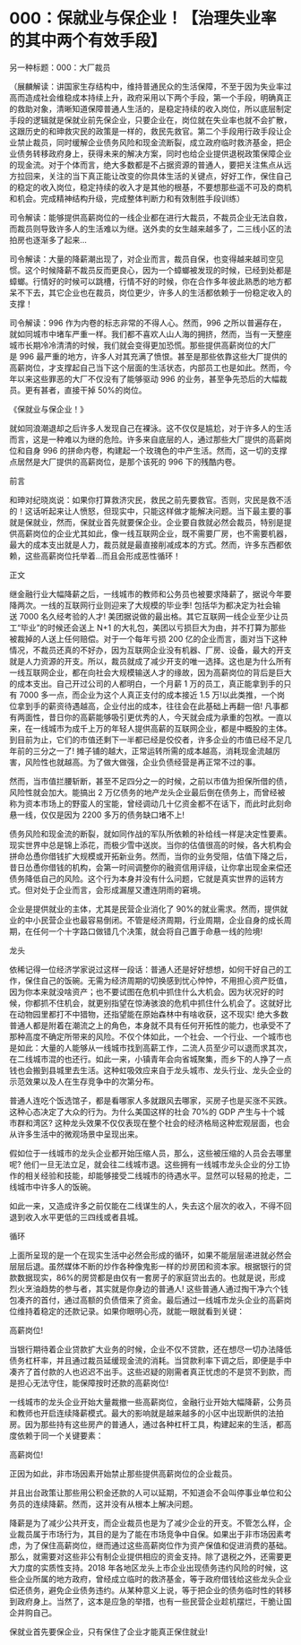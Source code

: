 # 000：保就业与保企业！【治理失业率的其中两个有效手段】

另一种标题：000：大厂裁员

（展麟解读：讲国家生存结构中，维持普通民众的生活保障，不至于因为失业率过高而造成社会维稳成本持续上升，政府采用以下两个手段，第一个手段，明确真正的救助对象，清晰知道保障普通人生活的，是稳定持续的收入岗位，所以底层制定手段的逻辑就是保就业前先保企业，只要企业在，岗位就在失业率也就不会扩散，这跟历史的和珅救灾民的政策是一样的，救民先救官。第二个手段用行政手段让企业禁止裁员，同时缓解企业债务风险和现金流断裂，成立政府临时救济基金，把企业债务转移政府身上，获得未来的解决方案，同时也给企业提供退税政策保障企业的现金流。对于个体而言，绝大多数都是不占据资源的普通人，要把关注焦点从远方拉回来，关注的当下真正能让改变的你具体生活的关键点，好好工作，保住自己的稳定的收入岗位，稳定持续的收入才是其他的根基，不要想那些遥不可及的商机和机会。完成精神结构升级，完成整体判断力和有效制胜手段训练）

司令解读：能够提供高薪岗位的一线企业都在进行大裁员，不裁员企业无法自救，而裁员则导致许多人的生活难以为继。送外卖的女生越来越多了，二三线小区的法拍房也逐渐多了起来…

司令解读：大量的降薪潮出现了，对企业而言，裁员自保，也变得越来越司空见惯。这个时候降薪不裁员反而更良心，因为一个蟑螂被发现的时候，已经到处都是蟑螂。行情好的时候可以跳槽，行情不好的时候，你在合作多年彼此熟悉的地方都呆不下去，其它企业也在裁员，岗位更少，许多人的生活都依赖于一份稳定收入的支撑！

司令解读：996 作为内卷的标志非常的不得人心。然而，996 之所以普遍存在，就如同城市中堵车严重一样。我们都不喜欢人山人海的拥挤，然而，当有一天整座城市长期冷冷清清的时候，我们就会变得更加恐慌。那些提供高薪岗位的大厂是 996 最严重的地方，许多人对其充满了愤恨。甚至是那些依靠这些大厂提供的高薪岗位，才支撑起自己当下这个层面的生活状态，内部员工也是如此。然而，今年以来这些罪恶的大厂不仅没有了能够驱动 996 的业务，甚至争先恐后的大幅裁员。更有甚者，直接干掉 50%的岗位。

《保就业与保企业！》

就如同浪潮退却之后许多人发现自己在裸泳。这不仅仅是尴尬，对于许多人的生活而言，这是一种难以为继的危险。许多来自底层的人，通过那些大厂提供的高薪岗位和自身 996 的拼命内卷，构建起一个玫瑰色的中产生活。然而，这一切的支撑点居然是大厂提供的高薪岗位，是那个该死的 996 下的残酷内卷。

前言

和珅对纪晓岚说：如果你打算救济灾民，救民之前先要救官。否则，灾民是救不活的！这话听起来让人愤怒，但现实中，只能这样做才能解决问题。当下最主要的事就是保就业，然而，保就业首先就要保企业。企业要自救就必然会裁员，特别是提供高薪岗位的企业尤其如此，像一线互联网企业，既不需要厂房，也不需要机器，最大的成本支出就是人力，裁员就是最直接削减成本的方式。然而，许多东西都依赖，这些高薪岗位托举着…而且会形成恶性循环！

正文

继金融行业大幅降薪之后，一线城市的教师和公务员也被要求降薪了，据说今年要降两次。一线的互联网行业则迎来了大规模的毕业季! 包括华为都决定为社会输送 7000 名久经考验的人才! 美团据说做的最出格。其它互联网一线企业至少让员工“毕业”的时候还会送上 N+1 的大礼包，美团以亏损巨大为由，并不打算为那些被裁掉的人送上任何赔偿。对于一个每年亏损 200 亿的企业而言，面对当下这种情况，不裁员还真的不好办，因为互联网企业没有机器、厂房、设备，最大的开支就是人力资源的开支。所以，裁员就成了减少开支的唯一选择。这也是为什么所有一线互联网企业，都在向社会大规模输送人才的缘故，因为高薪岗位的背后是巨大的成本支出。自己开过公司的人都明白，一个月薪 1 万的员工，真正能拿到手的只有 7000 多一点，而企业为这个人真正支付的成本接近 1.5 万!以此类推，一个岗位拿到手的薪资待遇越高，企业付出的成本，往往会在此基础上再翻一倍! 凡事都有两面性，昔日你的高薪能够吸引更优秀的人，今天就会成为承重的包袱。一直以来，在一线城市为成千上万的年轻人提供高薪的互联网企业，都是中概股的主体。到目前为止，它们的市值还剩下一半都已经是佼佼者，许多企业的市值已经不足几年前的三分之一了! 摊子铺的越大，正常运转所需的成本越高，消耗现金流越厉害，风险性也就越高。为了做大做强，企业负债经营是再正常不过的事。

然而，当市值拦腰斩断，甚至不足四分之一的时候，之前以市值为担保所借的债，风险性就会加大。能搞出 2 万亿债务的地产龙头企业最后倒在债务上，而曾经被称为资本市场上的野蛮人的宝能，曾经调动几十亿资金都不在话下，而此时此刻命悬一线，仅仅是因为 2200 多万的债务缺口堵不上!

债务风险和现金流的断裂，就如同作战的军队所依赖的补给线一样是决定性要素。现实世界中总是锦上添花，而极少雪中送炭。当你的估值很高的时候，各大机构会拼命怂恿你借钱扩大规模或开拓新业务。然而，当你的业务受阻，估值下降之后，昔日怂恿你借钱的机构，会第一时间调整你的融资信用评级，让你拿出现金来偿还债务降低自己的风险。这个行为本身并没有什么问题，它就是真实世界的运转方式。但对处于企业而言，会形成漏屋又遭连阴雨的窘境。

企业是提供就业的主体，尤其是民营企业消化了 90%的就业需求。然而，提供就业的中小民营企业也最容易倒闭。不管是经济周期，行业周期，企业自身的成长周期，在任何一个十字路口做错几个决策，就会将自己置于命悬一线的险境!

龙头

依稀记得一位经济学家说过这样一段话：普通人还是好好想想，如何干好自己的工作，保住自己的饭碗。无需为经济周期的切换感到忧心忡忡，不用担心资产贬值，因为你本来就没啥资产；也不要试图在危机中抓住什么大机会。因为状况好的时候，你都抓不住机会，就更别指望在惊涛骇浪的危机中抓住什么机会了。这就好比在动物园里都打不中猎物，还指望能在原始森林中有啥收获，这不现实! 绝大多数普通人都是附着在潮流之上的角色，本身就不具有任何开拓性的能力，也承受不了那种高度不确定所带来的风险。不仅个体如此，一个社会、一个行业、一个城市也是如此：大量的人能够从一线城市找到高薪工作，二流人员至少可以退而求其次，在二线城市混的也还行。如此一来，小镇青年会向省城聚集，而乡下的人挣了一点钱也会搬到县城里去生活。这种虹吸效应来自于龙头城市、龙头行业、龙头企业的示范效果以及人在生存竞争中的次第分布。

普通人连吃个饭选馆子，都是看哪家人多就跟风去哪家，买房子也是买涨不买跌。这种心态决定了大众的行为。为什么美国这样的社会 70%的 GDP 产生与十个城市群和湾区? 这种龙头效果不仅仅表现在整个社会的经济格局这种宏观层面，也会从许多生活中的微观场景中呈现出来。

假如位于一线城市的龙头企业都开始压缩人员，那么，这些被压缩的人员会去哪里呢? 他们一旦无法立足，就会往二线城市退。这些拥有一线城市龙头企业的分工协作的相关经验和技能，却能够接受二线城市的待遇水平。显然可以轻易的抢走，二线城市中许多人的饭碗。

如此一来，又造成许多之前仅能在二线谋生的人，失去这个层次的收入，不得不回退到收入水平更低的三四线或者县城。

循环

上面所呈现的是一个在现实生活中必然会形成的循环，如果不能层层递进就必然会层层后退。虽然媒体不断的炒作各种像鬼影一样的炒房团和资本家。根据银行的贷款数据现实，86%的房贷都是由仅有一套房子的家庭贷出去的。也就是说，形成烈火烹油趋势的参与者，其实就是你身边的普通人! 这些普通人通过掏干净六个钱包凑齐的首付，通过高额的负债借来了资金。最后通过一线城市龙头企业的高薪岗位维持着稳定的还款记录。如果你眼明心亮，就能一眼就看到关键：

高薪岗位!

当银行期待着企业贷款扩大业务的时候，企业不仅不贷款，还在想尽一切办法降低债务杠杆率，并且通过裁员延缓现金流的消耗。当贷款利率下调之后，即便是手中凑齐了首付款的人也迟迟不出手。这些迟疑的刚需者真正忧虑的不是贷不到款，而是担心无法守住，能保障按时还款的高薪岗位!

一线城市的龙头企业开始大量裁撤一些高薪岗位，金融行业开始大幅降薪，公务员和教师也开启连续降薪模式。最大的影响就是越来越多的小区中出现断供的法拍房。因为那些持有这些房产的普通人，通过各种杠杆工具，构建起来的生活，都高度依赖于同一个关键要素：

高薪岗位!

正因为如此，非市场因素开始禁止那些提供高薪岗位的企业裁员。

并且出台政策让那些用公积金还款的人可以延期，不知道会不会叫停事业单位和公务员的连续降薪。然而，这并没有从根本上解决问题。

降薪是为了减少公共开支，而企业裁员也是为了减少企业的开支。不管怎么样，企业裁员属于市场行为，其目的是为了能在市场竞争中自保。如果出于非市场因素考虑，为了保住高薪岗位，继而通过这些高薪岗位作为资产保值和促进消费的基础。那么，就需要对这些非公有制企业提供相应的资金支持。除了退税之外，还需要更大力度的实质性支持。2018 年各地区龙头上市企业出现债务违约风险的时候，这些企业所属的地方政府，曾经成立临时的救济基金，等于政府借钱给这些龙头企业偿还债务，避免企业债务违约。从某种意义上说，等于把企业的债务临时性的转移到政府身上。当然了，这本是应急的举措，也有一些民营企业趁机摆烂，干脆让国企并购自己。

保就业首先要保企业，只有保住了企业才能真正保住就业!